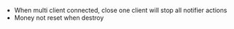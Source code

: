 - When multi client connected, close one client will stop all notifier actions
- Money not reset when destroy
